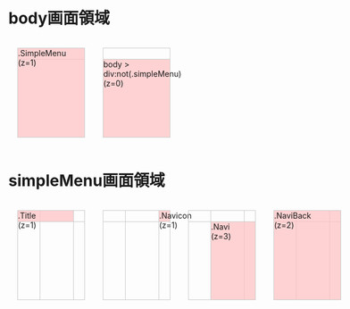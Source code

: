 # body画面領域

<style>
  :root {
    --header: 20px;
    --border: solid 1px #ccc;
  }

  div {
    margin: 0;
    padding: 0;
    display: grid;
    border-right: var(--border);
    border-bottom: var(--border);
  }
  div.body, div.screen {
    border-top: var(--border);
    border-left: var(--border);
    margin: 1rem;
    width: calc(var(--header)*6 - 1px);
    height: calc(var(--header)*8 - 1px);
  }
  div.body {
    grid-template-rows:  var(--header)  calc(var(--header)*7);
  }
  div.screen {
    grid-template-columns: calc(var(--header)*2) calc(var(--header)*3) var(--header);
    grid-template-rows:  var(--header)  calc(var(--header)*7);
  }
  .checked {
    background-color: rgba(255,192,192,0.7);
  }
</style>


<div style="grid-template-columns:repeat(4, 1fr);border:none">
  <div class="screen">
    <div style="grid-row:1/2;grid-column:1/4"></div>
    <div style="grid-row:2/3;grid-column:1/4"></div>
    <div style="grid-row:1/3;grid-column:1/4" class="checked">.SimpleMenu<br>(z=1)</div>
  </div>

  <div class="screen">
    <div style="grid-row:1/2;grid-column:1/4"></div>
    <div style="grid-row:2/3;grid-column:1/4"></div>
    <div style="grid-row:2/3;grid-column:1/4" class="checked">body > div:not(.simpleMenu)<br>(z=0)</div>
  </div>

</div>

# simpleMenu画面領域

<div style="grid-template-columns:repeat(4, 1fr);border:none">
  <div class="screen">
    <div style="grid-row:1/2;grid-column:1/2"></div>
    <div style="grid-row:1/2;grid-column:2/3"></div>
    <div style="grid-row:1/2;grid-column:3/4"></div>
    <div style="grid-row:2/3;grid-column:1/2"></div>
    <div style="grid-row:2/3;grid-column:2/3"></div>
    <div style="grid-row:2/3;grid-column:3/4"></div>
    <div style="grid-row:1/2;grid-column:1/3" class="checked">.Title<br>(z=1)</div>
  </div>

  <div class="screen">
    <div style="grid-row:1/2;grid-column:1/2"></div>
    <div style="grid-row:1/2;grid-column:2/3"></div>
    <div style="grid-row:1/2;grid-column:3/4"></div>
    <div style="grid-row:2/3;grid-column:1/2"></div>
    <div style="grid-row:2/3;grid-column:2/3"></div>
    <div style="grid-row:2/3;grid-column:3/4"></div>
    <div style="grid-row:1/2;grid-column:3/4" class="checked">.Navicon<br>(z=1)</div>
  </div>

  <div class="screen">
    <div style="grid-row:1/2;grid-column:1/2"></div>
    <div style="grid-row:1/2;grid-column:2/3"></div>
    <div style="grid-row:1/2;grid-column:3/4"></div>
    <div style="grid-row:2/3;grid-column:1/2"></div>
    <div style="grid-row:2/3;grid-column:2/3"></div>
    <div style="grid-row:2/3;grid-column:3/4"></div>
    <div style="grid-row:2/3;grid-column:2/4" class="checked">.Navi<br>(z=3)</div>
  </div>

  <div class="screen">
    <div style="grid-row:1/2;grid-column:1/2"></div>
    <div style="grid-row:1/2;grid-column:2/3"></div>
    <div style="grid-row:1/2;grid-column:3/4"></div>
    <div style="grid-row:2/3;grid-column:1/2"></div>
    <div style="grid-row:2/3;grid-column:2/3"></div>
    <div style="grid-row:2/3;grid-column:3/4"></div>
    <div style="grid-row:1/3;grid-column:1/4" class="checked">.NaviBack<br>(z=2)</div>
  </div>
</div>
